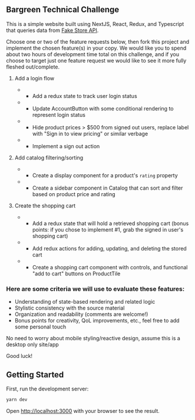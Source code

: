 ## Bargreen Technical Challenge

This is a simple website built using NextJS, React, Redux, and Typescript that queries data from [Fake Store API](https://fakestoreapi.com/). 

Choose one or two of the feature requests below, then fork this project and implement the chosen feature(s) in your copy. 
We would like you to spend about two hours of development time total on this challenge, and if you choose to target just one feature request we would like to see it more fully fleshed out/complete. 

1. Add a login flow
    * - Add a redux state to track user login status
    * - Update AccountButton with some conditional rendering to represent login status
    * - Hide product prices > $500 from signed out users, replace label with "Sign in to view pricing" or similar verbage
    * - Implement a sign out action
    
2. Add catalog filtering/sorting
    * - Create a display component for a product's `rating` property
    * - Create a sidebar component in Catalog that can sort and filter based on product price and rating

3. Create the shopping cart
    * - Add a redux state that will hold a retrieved shopping cart (bonus points: if you chose to implement #1, grab the signed in user's shopping cart)
    * - Add redux actions for adding, updating, and deleting the stored cart
    * - Create a shopping cart component with controls, and functional "add to cart" buttons on ProductTile

### Here are some criteria we will use to evaluate these features:
- Understanding of state-based rendering and related logic
- Stylistic consistency with the source material
- Organization and readability (comments are welcome!)
- Bonus points for creativity, QoL improvements, etc., feel free to add some personal touch

No need to worry about mobile styling/reactive design, assume this is a desktop only site/app

Good luck!

## Getting Started

First, run the development server:

```bash
yarn dev
```

Open [http://localhost:3000](http://localhost:3000) with your browser to see the result.
